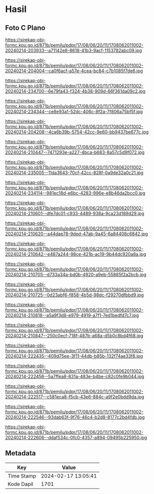 # Hasil

## Foto C Plano

https://sirekap-obj-formc.kpu.go.id/871b/pemilu/pdpr/17/08/06/20/11/1708062011002-20240214-203933--a71142e8-8618-41b3-9acf-1153782abc09.jpg

https://sirekap-obj-formc.kpu.go.id/871b/pemilu/pdpr/17/08/06/20/11/1708062011002-20240214-204004--ca0f6acf-a57e-4cea-bc84-c7b1085f7de6.jpg

https://sirekap-obj-formc.kpu.go.id/871b/pemilu/pdpr/17/08/06/20/11/1708062011002-20240214-234700--6e79fa43-f324-4b38-909d-66f361da09c2.jpg

https://sirekap-obj-formc.kpu.go.id/871b/pemilu/pdpr/17/08/06/20/11/1708062011002-20240214-234344--ce8e93a1-52dc-406c-8f2a-7f806a75bf5f.jpg

https://sirekap-obj-formc.kpu.go.id/871b/pemilu/pdpr/17/08/06/20/11/1708062011002-20240214-204208--4ca6b39b-5754-42cc-9e60-bb9437be677c.jpg

https://sirekap-obj-formc.kpu.go.id/871b/pemilu/pdpr/17/08/06/20/11/1708062011002-20240214-210447--7471293e-a227-4bca-b683-8a57c5d9f072.jpg

https://sirekap-obj-formc.kpu.go.id/871b/pemilu/pdpr/17/08/06/20/11/1708062011002-20240214-235005--11da3643-70cf-42cc-828f-0a9de32a0c21.jpg

https://sirekap-obj-formc.kpu.go.id/871b/pemilu/pdpr/17/08/06/20/11/1708062011002-20240214-234114--981ec18d-e6bc-4283-996e-e8b46da2bcc0.jpg

https://sirekap-obj-formc.kpu.go.id/871b/pemilu/pdpr/17/08/06/20/11/1708062011002-20240214-210601--dfe7dc01-c933-4489-938a-9ca23d189d29.jpg

https://sirekap-obj-formc.kpu.go.id/871b/pemilu/pdpr/17/08/06/20/11/1708062011002-20240214-210620--a44dae78-9ded-47ab-9a45-6a84408c6842.jpg

https://sirekap-obj-formc.kpu.go.id/871b/pemilu/pdpr/17/08/06/20/11/1708062011002-20240214-210642--e487a244-98ce-421b-ac19-9b44dc920a8a.jpg

https://sirekap-obj-formc.kpu.go.id/871b/pemilu/pdpr/17/08/06/20/11/1708062011002-20240214-210705--d733a34a-bd0b-4920-a9eb-55865f2a2bcb.jpg

https://sirekap-obj-formc.kpu.go.id/871b/pemilu/pdpr/17/08/06/20/11/1708062011002-20240214-210725--0d23abf6-f858-4b5d-98dc-f29270dfbbd9.jpg

https://sirekap-obj-formc.kpu.go.id/871b/pemilu/pdpr/17/08/06/20/11/1708062011002-20240214-210818--a5a9f3d8-e979-4919-a7f1-7ed1bedfd7c7.jpg

https://sirekap-obj-formc.kpu.go.id/871b/pemilu/pdpr/17/08/06/20/11/1708062011002-20240214-210847--250c0ecf-718f-487b-a68a-d5b0c8bd4f68.jpg

https://sirekap-obj-formc.kpu.go.id/871b/pemilu/pdpr/17/08/06/20/11/1708062011002-20240214-222435--409d75ee-3f11-44db-b85b-132f74ae33f8.jpg

https://sirekap-obj-formc.kpu.go.id/871b/pemilu/pdpr/17/08/06/20/11/1708062011002-20240214-222456--5a7ffea8-831a-483e-b4be-c82c0fe9b044.jpg

https://sirekap-obj-formc.kpu.go.id/871b/pemilu/pdpr/17/08/06/20/11/1708062011002-20240214-222517--c581eca8-f5cb-43e6-884c-a9f2e0bdd9da.jpg

https://sirekap-obj-formc.kpu.go.id/871b/pemilu/pdpr/17/08/06/20/11/1708062011002-20240214-222546--93dab63f-9f76-46c4-b2d8-8177c2bd4fdb.jpg

https://sirekap-obj-formc.kpu.go.id/871b/pemilu/pdpr/17/08/06/20/11/1708062011002-20240214-222606--ddaf534c-0fc0-4357-a894-09495b225950.jpg


## Metadata

| Key        | Value               |
| ---------- | ------------------- |
| Time Stamp | 2024-02-17 13:05:41 |
| Kode Dapil | 1701                |



